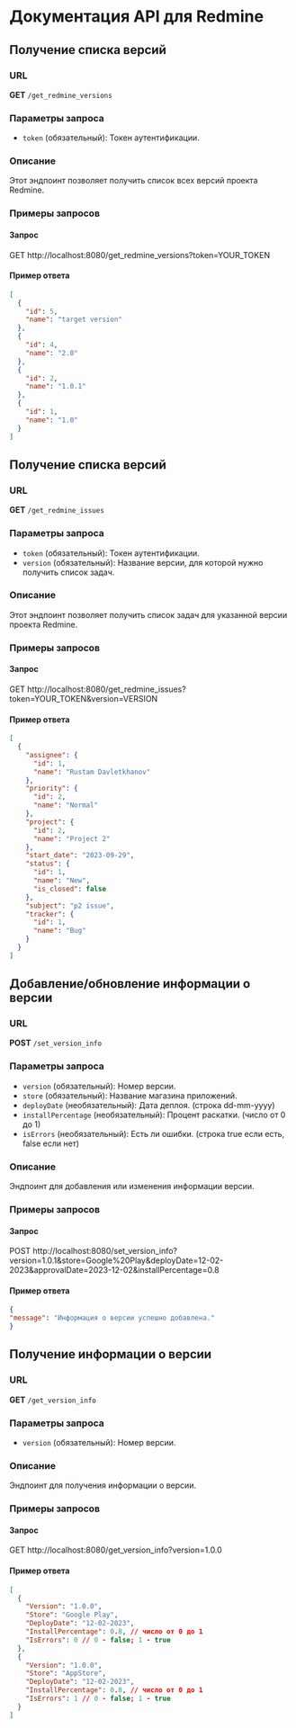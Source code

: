 # Документация API для Redmine

## Получение списка версий

### URL

**GET** `/get_redmine_versions`

### Параметры запроса

- `token` (обязательный): Токен аутентификации.

### Описание

Этот эндпоинт позволяет получить список всех версий проекта Redmine.

### Примеры запросов

#### Запрос

GET http://localhost:8080/get_redmine_versions?token=YOUR_TOKEN


#### Пример ответа

```json
[
  {
    "id": 5,
    "name": "target version"
  },
  {
    "id": 4,
    "name": "2.0"
  },
  {
    "id": 2,
    "name": "1.0.1"
  },
  {
    "id": 1,
    "name": "1.0"
  }
]
```

## Получение списка версий

### URL

**GET** `/get_redmine_issues`

### Параметры запроса

- `token` (обязательный): Токен аутентификации.
- `version` (обязательный): Название версии, для которой нужно получить список задач.

### Описание
Этот эндпоинт позволяет получить список задач для указанной версии проекта Redmine.

### Примеры запросов

#### Запрос

GET http://localhost:8080/get_redmine_issues?token=YOUR_TOKEN&version=VERSION


#### Пример ответа

```json
[
  {
    "assignee": {
      "id": 1,
      "name": "Rustam Davletkhanov"
    },
    "priority": {
      "id": 2,
      "name": "Normal"
    },
    "project": {
      "id": 2,
      "name": "Project 2"
    },
    "start_date": "2023-09-29",
    "status": {
      "id": 1,
      "name": "New",
      "is_closed": false
    },
    "subject": "p2 issue",
    "tracker": {
      "id": 1,
      "name": "Bug"
    }
  }
]
```

## Добавление/обновление информации о версии

### URL

**POST** `/set_version_info`

### Параметры запроса

- `version` (обязательный): Номер версии.
- `store` (обязательный): Название магазина приложений.
- `deployDate` (необязательный): Дата деплоя. (строка dd-mm-yyyy)
- `installPercentage` (необязательный): Процент раскатки. (число от 0 до 1)
- `isErrors` (необязательный): Есть ли ошибки. (строка true если есть, false если нет)

### Описание
Эндпоинт для добавления или изменения информации версии.

### Примеры запросов

#### Запрос

POST http://localhost:8080/set_version_info?version=1.0.1&store=Google%20Play&deployDate=12-02-2023&approvalDate=2023-12-02&installPercentage=0.8

#### Пример ответа

```json
{
"message": "Информация о версии успешно добавлена."
}
```

## Получение информации о версии

### URL

**GET** `/get_version_info`

### Параметры запроса

- `version` (обязательный): Номер версии.

### Описание
Эндпоинт для получения информации о версии. 


### Примеры запросов

#### Запрос

GET http://localhost:8080/get_version_info?version=1.0.0

#### Пример ответа

```json
[
  {
    "Version": "1.0.0", 
    "Store": "Google Play",
    "DeployDate": "12-02-2023",
    "InstallPercentage": 0.8, // число от 0 до 1
    "IsErrors": 0 // 0 - false; 1 - true
  },
  {
    "Version": "1.0.0",
    "Store": "AppStore",
    "DeployDate": "12-02-2023",
    "InstallPercentage": 0.8, // число от 0 до 1
    "IsErrors": 1 // 0 - false; 1 - true
  }
]
```